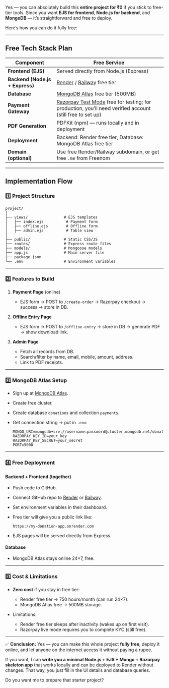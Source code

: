 Yes — you can absolutely build this **entire project for ₹0** if you stick to free-tier tools.
Since you want **EJS for frontend**, **Node.js for backend**, and **MongoDB** — it’s straightforward and free to deploy.

Here’s how you can do it fully free:

---

## **Free Tech Stack Plan**

| Component                       | Free Service                                                                                                                                                                   |
| ------------------------------- | ------------------------------------------------------------------------------------------------------------------------------------------------------------------------------ |
| **Frontend (EJS)**              | Served directly from Node.js (Express)                                                                                                                                         |
| **Backend (Node.js + Express)** | [Render](https://render.com/) / [Railway](https://railway.app/) free tier                                                                                                      |
| **Database**                    | [MongoDB Atlas](https://www.mongodb.com/atlas/database) free tier (500MB)                                                                                                      |
| **Payment Gateway**             | [Razorpay Test Mode](https://razorpay.com/docs/payments/payments/test-card-upi-details/) free for testing; for production, you’ll need verified account (still free to set up) |
| **PDF Generation**              | PDFKit (npm) — runs locally and in deployment                                                                                                                                  |
| **Deployment**                  | Backend: Render free tier, Database: MongoDB Atlas free tier                                                                                                                   |
| **Domain (optional)**           | Use free Render/Railway subdomain, or get free `.me` from Freenom                                                                                                              |

---

## **Implementation Flow**

### **1️⃣ Project Structure**

```
project/
│
├── views/                # EJS templates
│   ├── index.ejs          # Payment form
│   ├── offline.ejs        # Offline form
│   ├── admin.ejs          # Table view
│
├── public/               # Static CSS/JS
├── routes/               # Express route files
├── models/               # Mongoose models
├── app.js                # Main server file
├── package.json
└── .env                  # Environment variables
```

---

### **2️⃣ Features to Build**

1. **Payment Page** (online)

   * EJS form → POST to `/create-order` → Razorpay checkout → success → store in DB.
2. **Offline Entry Page**

   * EJS form → POST to `/offline-entry` → store in DB → generate PDF → show download link.
3. **Admin Page**

   * Fetch all records from DB.
   * Search/filter by name, email, mobile, amount, address.
   * Link to PDF receipts.

---

### **3️⃣ MongoDB Atlas Setup**

* Sign up at [MongoDB Atlas](https://www.mongodb.com/cloud/atlas/register).
* Create free cluster.
* Create database `donations` and collection `payments`.
* Get connection string → put in `.env`:

  ```
  MONGO_URI=mongodb+srv://username:password@cluster.mongodb.net/donations
  RAZORPAY_KEY_ID=your_key
  RAZORPAY_KEY_SECRET=your_secret
  PORT=5000
  ```

---

### **4️⃣ Free Deployment**

#### **Backend + Frontend (together)**

* Push code to GitHub.
* Connect GitHub repo to [Render](https://render.com/) or [Railway](https://railway.app/).
* Set environment variables in their dashboard.
* Free tier will give you a public link like:

  ```
  https://my-donation-app.onrender.com
  ```
* EJS pages will be served directly from Express.

#### **Database**

* MongoDB Atlas stays online 24×7, free.

---

### **5️⃣ Cost & Limitations**

* **Zero cost** if you stay in free tier:

  * Render free tier → 750 hours/month (can run 24×7).
  * MongoDB Atlas free → 500MB storage.
* Limitations:

  * Render free tier sleeps after inactivity (wakes up on first visit).
  * Razorpay live mode requires you to complete KYC (still free).

---

✅ **Conclusion:**
Yes — you can make this whole project **fully free**, deploy it online, and let anyone on the internet access it without paying a rupee.

If you want, I can **write you a minimal Node.js + EJS + Mongo + Razorpay skeleton app** that works locally and can be deployed to Render without changes.
That way, you just fill in the UI details and database queries.

Do you want me to prepare that starter project?
